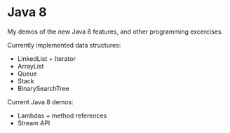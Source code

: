 Java 8
=====

My demos of the new Java 8 features, and other programming excercises.

Currently implemented data structures:

<ul>
<li>LinkedList + Iterator</li>
<li>ArrayList</li>
<li>Queue</li>
<li>Stack</li>
<li>BinarySearchTree</li>
</ul>

Current Java 8 demos:

<ul>
<li>Lambdas + method references</li>
<li>Stream API</li>
</ul>
